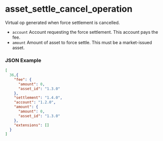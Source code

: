 # asset_settle_cancel_operation

Virtual op generated when force settlement is cancelled.

- `account` Account requesting the force settlement. This account pays the fee.
- `amount` Amount of asset to force settle. This must be a market-issued asset.

### JSON Example

```json
[
  36,{
    "fee": {
      "amount": 0,
      "asset_id": "1.3.0"
    },
    "settlement": "1.4.0",
    "account": "1.2.0",
    "amount": {
      "amount": 0,
      "asset_id": "1.3.0"
    },
    "extensions": []
  }
]
```